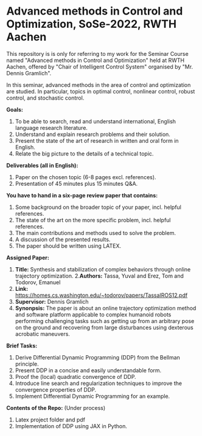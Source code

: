 # Advanced methods in Control and Optimization, SoSe-2022, RWTH Aachen

This repository is is only for referring to my work for the Seminar Course named "Advanced methods in Control and Optimization" held at RWTH Aachen, offered by "Chair of Intelligent Control System" organised by "Mr. Dennis Gramlich". 

In this seminar, advanced methods in the area of control and optimization are studied. In particular, topics in optimal control, nonlinear control, robust control, and stochastic control.

**Goals:**
1. To be able to search, read and understand international, English language research literature.
2. Understand and explain research problems and their solution.
3. Present the state of the art of research in written and oral form in English.
4. Relate the big picture to the details of a technical topic.

**Deliverables (all in English):**
1. Paper on the chosen topic (6-8 pages excl. references).
2. Presentation of 45 minutes plus 15 minutes Q&A.

**You have to hand in a six-page review paper that contains:**
1. Some background on the broader topic of your paper, incl. helpful references.
2. The state of the art on the more specific problem, incl. helpful references.
3. The main contributions and methods used to solve the problem.
4. A discussion of the presented results.
5. The paper should be written using LATEX.

**Assigned Paper:**
1. **Title:** Synthesis and stabilization of complex behaviors through online trajectory optimization.
2.**Authors:** Tassa, Yuval and Erez, Tom and Todorov, Emanuel
3. **Link:** https://homes.cs.washington.edu/~todorov/papers/TassaIROS12.pdf
4. **Supervisor:** Dennis Gramlich
5. **Synonpsis:** The paper is about an online trajectory optimization method and software platform applicable to complex humanoid robots performing challenging tasks such as getting up from an arbitrary pose on the ground and recovering from large disturbances using dexterous acrobatic maneuvers. 

**Brief Tasks:**
1. Derive Differential Dynamic Programming (DDP) from the Bellman principle. 
2. Present DDP in a concise and easily understandable form.
3. Proof the (local) quadratic convergence of DDP.
4. Introduce line search and regularization techniques to improve the convergence properties of DDP.
5. Implement Differential Dynamic Programming for an example.

**Contents of the Repo:** (Under process)
1. Latex project folder and pdf
2. Implementation of DDP using JAX in Python.
